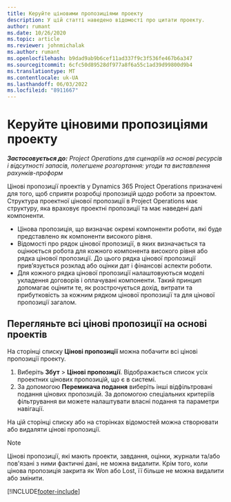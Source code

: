 ```yaml
---
title: Керуйте ціновими пропозиціями проекту
description: У цій статті наведено відомості про цитати проекту.
author: rumant
ms.date: 10/26/2020
ms.topic: article
ms.reviewer: johnmichalak
ms.author: rumant
ms.openlocfilehash: b9dad9ab9b6cef11ad337f9c3f536fe467b6a347
ms.sourcegitcommit: 6cfc50d89528df977a8f6a55c1ad39d99800d9b4
ms.translationtype: MT
ms.contentlocale: uk-UA
ms.lasthandoff: 06/03/2022
ms.locfileid: "8911667"
---
```

# <a name="manage-project-quotes"></a>Керуйте ціновими пропозиціями проекту

_**Застосовується до:** Project Operations для сценаріїв на основі ресурсів і відсутності запасів, полегшене розгортання: угоди та виставлення рахунків-проформ_

Цінові пропозиції проектів у Dynamics 365 Project Operations призначені для того, щоб сприяти розробці пропозицій щодо роботи за проектом. Структура проектної цінової пропозиції в Project Operations має структуру, яка враховує проектні пропозиції та має наведені далі компоненти.

  - Цінова пропозиція, що визначає окремі компоненти роботи, які буде представлено як компоненти високого рівня.
  - Відомості про рядок цінової пропозиції, в яких визначається та оцінюється робота для кожного компонента високого рівня або рядка цінової пропозиції. До цього рядка цінової пропозиції прив’язується розклад або оцінки дат і фінансові аспекти роботи.
  - Для кожного рядка цінової пропозиції налаштовуються моделі укладення договорів і оплачувані компоненти. Такий принцип допомагає оцінити те, як розстрочується дохід, витрати та прибутковість за кожним рядком цінової пропозиції та для цінової пропозиції загалом.

## <a name="view-all-project-based-quotes"></a>Перегляньте всі цінові пропозиції на основі проектів

На сторінці списку **Цінові пропозиції** можна побачити всі цінові пропозиції проекту. 

1. Виберіть **Збут** > **Цінові пропозиції**. Відображається список усіх проектних цінових пропозицій, що є в системі. 
2. За допомогою **Перемикача подання** виберіть інші відфільтровані подання цінових пропозицій. За допомогою спеціальних критеріїв фільтрування ви можете налаштувати власні подання та параметри навігації.

На цій сторінці списку або на сторінках відомостей можна створювати або видаляти цінові пропозиції.

 > [!NOTE]
 > Цінові пропозиції, які мають проекти, завдання, оцінки, журнали та/або пов'язані з ними фактичні дані, не можна видалити. Крім того, коли цінова пропозиція закрита як Won або Lost, її більше не можна видалити або змінити. 


[!INCLUDE[footer-include](../../includes/footer-banner.md)]
